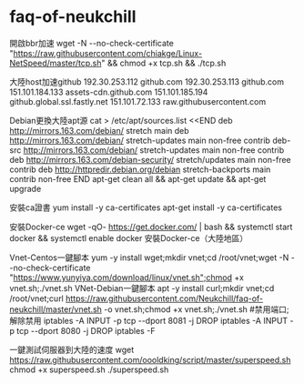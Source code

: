# faq-of-neukchill
開啟bbr加速
wget -N --no-check-certificate "https://raw.githubusercontent.com/chiakge/Linux-NetSpeed/master/tcp.sh" && chmod +x tcp.sh && ./tcp.sh

大陸host加速github
192.30.253.112 github.com
192.30.253.113 github.com
151.101.184.133 assets-cdn.github.com
151.101.185.194 github.global.ssl.fastly.net
151.101.72.133 raw.githubusercontent.com

Debian更換大陸apt源
cat  > /etc/apt/sources.list <<END
deb http://mirrors.163.com/debian/ stretch main
deb http://mirrors.163.com/debian/ stretch-updates main non-free contrib
deb-src http://mirrors.163.com/debian/ stretch-updates main non-free contrib
deb http://mirrors.163.com/debian-security/ stretch/updates main non-free contrib
deb http://httpredir.debian.org/debian stretch-backports main contrib non-free
END
apt-get clean all && apt-get update && apt-get upgrade

安裝ca證書
yum install -y ca-certificates
apt-get install -y ca-certificates


安裝Docker-ce
wget -qO- https://get.docker.com/ | bash && systemctl start docker && systemctl enable docker
安裝Docker-ce（大陸地區）


Vnet-Centos一鍵腳本
yum -y install wget;mkdir vnet;cd /root/vnet;wget -N --no-check-certificate "https://www.yunyiya.com/download/linux/vnet.sh";chmod +x vnet.sh;./vnet.sh
VNet-Debian一鍵腳本
apt -y install curl;mkdir vnet;cd /root/vnet;curl https://raw.githubusercontent.com/Neukchill/faq-of-neukchill/master/vnet.sh -o vnet.sh;chmod +x vnet.sh;./vnet.sh
#禁用端口;解除禁用
iptables -A INPUT -p tcp --dport 8081 -j DROP
iptables -A INPUT -p tcp --dport 8080 -j DROP
iptables -F

一鍵測試伺服器到大陸的速度
wget https://raw.githubusercontent.com/oooldking/script/master/superspeed.sh
chmod +x superspeed.sh
./superspeed.sh
